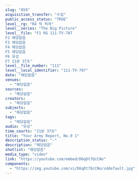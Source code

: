 ```yaml
---
slug: "859"
acquisition_transfer: "수집"
public_access_status: "TRUE"
level__rg: "R4 빅 픽쳐"
level__series: "The Big Picture"
level__file: "F1 RG 111-TV-707
F2 해당없음
F3 해당없음
F4 해당없음
F5 해당없음
F6 유성
F7 21분 37초"
level__file_number: "111"
level__local_identifier: "111-TV-707"
date: "해당없음"
venues: 
  - "해당없음"
sources: 
  - "해당없음"
creators: 
  - "해당없음"
subjects: 
  - "해당없음"
tags: 
  - "해당없음"
audio: "유성"
time_courts: "21분 37초"
title: "Your Army Report, No.9 1"
description_status: "-"
description: "해당없음"
shotlist: "해당없음"
media_type: "video"
link: "https://youtube.com/embed/D6qDt7QcCNo"
components: 
  - "https://img.youtube.com/vi/D6qDt7QcCNo/sddefault.jpg"
---
```

